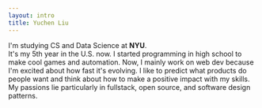 ```yaml
---
layout: intro
title: Yuchen Liu
---
```


I'm studying CS and Data Science at <b>NYU</b>. 
<br/>
It's my 5th year in the U.S. now. I started programming in high school to make cool games and automation.
Now, I mainly work on web dev because I'm excited about how fast it's evolving.
I like to predict what products do people want and think about how to make a positive impact with my skills.
My passions lie particularly in fullstack, open source, and software design patterns. 
<br/>
